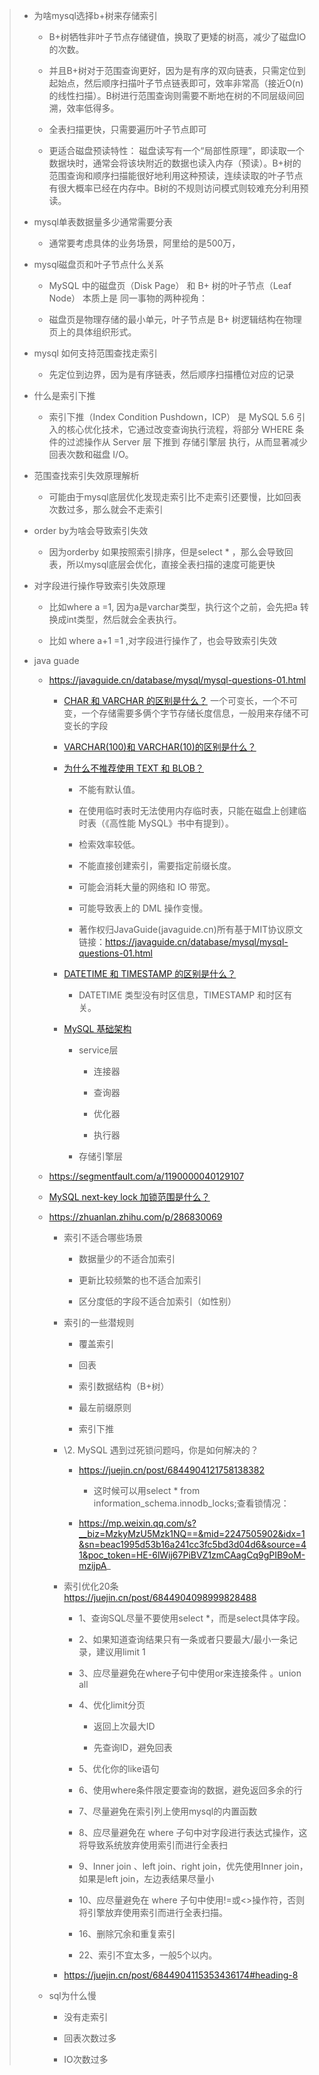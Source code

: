 > - 为啥mysql选择b+树来存储索引
>
>   - B+树牺牲非叶子节点存储键值，换取了更矮的树高，减少了磁盘IO的次数。
>
>   - 并且B+树对于范围查询更好，因为是有序的双向链表，只需定位到起始点，然后顺序扫描叶子节点链表即可，效率非常高（接近O(n)的线性扫描）。B树进行范围查询则需要不断地在树的不同层级间回溯，效率低得多。
>
>   - 全表扫描更快，只需要遍历叶子节点即可
>
>   - 更适合磁盘预读特性： 磁盘读写有一个“局部性原理”，即读取一个数据块时，通常会将该块附近的数据也读入内存（预读）。B+树的范围查询和顺序扫描能很好地利用这种预读，连续读取的叶子节点有很大概率已经在内存中。B树的不规则访问模式则较难充分利用预读。
>
> - mysql单表数据量多少通常需要分表
>
>   - 通常要考虑具体的业务场景，阿里给的是500万，
>
> - mysql磁盘页和叶子节点什么关系
>
>   - MySQL 中的磁盘页（Disk Page） 和 B+ 树的叶子节点（Leaf Node） 本质上是 同一事物的两种视角：
>
>   - 磁盘页是物理存储的最小单元，叶子节点是 B+ 树逻辑结构在物理页上的具体组织形式。
>
> - mysql 如何支持范围查找走索引
>
>   - 先定位到边界，因为是有序链表，然后顺序扫描槽位对应的记录
>
> - 什么是索引下推
>
>   - 索引下推（Index Condition Pushdown，ICP） 是 MySQL 5.6 引入的核心优化技术，它通过改变查询执行流程，将部分 WHERE 条件的过滤操作从 Server 层 下推到 存储引擎层 执行，从而显著减少回表次数和磁盘 I/O。
>
> - 范围查找索引失效原理解析
>
>   - 可能由于mysql底层优化发现走索引比不走索引还要慢，比如回表次数过多，那么就会不走索引
>
> - order by为啥会导致索引失效
>
>   - 因为orderby 如果按照索引排序，但是select * ，那么会导致回表，所以mysql底层会优化，直接全表扫描的速度可能更快
>
> - 对字段进行操作导致索引失效原理
>
>   - 比如where a =1, 因为a是varchar类型，执行这个之前，会先把a 转换成int类型，然后就会全表执行。
>
>   - 比如 where a+1 =1 ,对字段进行操作了，也会导致索引失效
>
> - java guade  
>
>   - https://javaguide.cn/database/mysql/mysql-questions-01.html
>
>     - [CHAR 和 VARCHAR 的区别是什么？](https://javaguide.cn/database/mysql/mysql-questions-01.html#char-和-varchar-的区别是什么) 一个可变长，一个不可变，一个存储需要多俩个字节存储长度信息，一般用来存储不可变长的字段
>
>     - [VARCHAR(100)和 VARCHAR(10)的区别是什么？](https://javaguide.cn/database/mysql/mysql-questions-01.html#varchar-100-和-varchar-10-的区别是什么)
>
>     - [为什么不推荐使用 TEXT 和 BLOB？](https://javaguide.cn/database/mysql/mysql-questions-01.html#为什么不推荐使用-text-和-blob)
>
>       - 不能有默认值。
>
>       - 在使用临时表时无法使用内存临时表，只能在磁盘上创建临时表（《高性能 MySQL》书中有提到）。
>
>       - 检索效率较低。
>
>       - 不能直接创建索引，需要指定前缀长度。
>
>       - 可能会消耗大量的网络和 IO 带宽。
>
>       - 可能导致表上的 DML 操作变慢。
>
>       - 著作权归JavaGuide(javaguide.cn)所有基于MIT协议原文链接：https://javaguide.cn/database/mysql/mysql-questions-01.html
>
>     - [DATETIME 和 TIMESTAMP 的区别是什么？](https://javaguide.cn/database/mysql/mysql-questions-01.html#datetime-和-timestamp-的区别是什么)
>       - DATETIME 类型没有时区信息，TIMESTAMP 和时区有关。
>
>     - [MySQL 基础架构](https://javaguide.cn/database/mysql/mysql-questions-01.html#mysql-基础架构)
>
>       - service层
>
>         - 连接器
>
>         - 查询器
>
>         - 优化器
>
>         - 执行器
>
>       - 存储引擎层
>
>   - https://segmentfault.com/a/1190000040129107
>
>   - [MySQL next-key lock 加锁范围是什么？](https://segmentfault.com/a/1190000040129107)
>
>   - https://zhuanlan.zhihu.com/p/286830069
>
>     - 索引不适合哪些场景
>
>       - 数据量少的不适合加索引
>
>       - 更新比较频繁的也不适合加索引
>
>       - 区分度低的字段不适合加索引（如性别）
>
>     - 索引的一些潜规则
>
>       - 覆盖索引
>
>       - 回表
>
>       - 索引数据结构（B+树）
>
>       - 最左前缀原则
>
>       - 索引下推
>
>     - \2. MySQL 遇到过死锁问题吗，你是如何解决的？
>
>       - https://juejin.cn/post/6844904121758138382
>         - 这时候可以用select * from information_schema.innodb_locks;查看锁情况：
>
>       - https://mp.weixin.qq.com/s?__biz=MzkyMzU5Mzk1NQ==&mid=2247505902&idx=1&sn=beac1995d53b16a241cc3fc5bd3d04d6&source=41&poc_token=HE-6lWij67PiBVZ1zmCAagCq9gPIB9oM-mzijpA_
>
>     - 索引优化20条 https://juejin.cn/post/6844904098999828488
>
>       - 1、查询SQL尽量不要使用select *，而是select具体字段。
>
>       - 2、如果知道查询结果只有一条或者只要最大/最小一条记录，建议用limit 1
>
>       - 3、应尽量避免在where子句中使用or来连接条件 。union all 
>
>       - 4、优化limit分页
>
>         - 返回上次最大ID
>
>         - 先查询ID，避免回表
>
>       - 5、优化你的like语句
>
>       - 6、使用where条件限定要查询的数据，避免返回多余的行
>
>       - 7、尽量避免在索引列上使用mysql的内置函数
>
>       - 8、应尽量避免在 where 子句中对字段进行表达式操作，这将导致系统放弃使用索引而进行全表扫
>
>       - 9、Inner join 、left join、right join，优先使用Inner join，如果是left join，左边表结果尽量小
>
>       - 10、应尽量避免在 where 子句中使用!=或<>操作符，否则将引擎放弃使用索引而进行全表扫描。
>
>       - 16、删除冗余和重复索引
>
>       - 22、索引不宜太多，一般5个以内。
>
>     - https://juejin.cn/post/6844904115353436174#heading-8
>
>   - sql为什么慢
>
>     - 没有走索引
>
>     - 回表次数过多
>
>     - IO次数过多